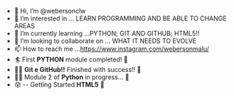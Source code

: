 - 👋 Hi, I’m @webersonclw
- 👀 I’m interested in ... LEARN PROGRAMMING AND BE ABLE TO CHANGE AREAS
- 🌱 I’m currently learning ...PYTHON; GIT AND GITHUB; HTML5!!
- 💞️ I’m looking to collaborate on ... WHAT IT NEEDS TO EVOLVE
- 📫 How to reach me ...https://www.instagram.com/webersonmalu/
- 🏄  First **PYTHON** module completed! 👊
- 🏄‍♂️  **Git e GitHub!!** Finished with success!! 🤲 
- 🧑‍🎓 Module 2 of **Python** in progress... 🤲
- 😰 -- Getting Started **HTML5** 🤲
<!--- 
webersonclw/webersonclw is a ✨ special ✨ repository because its `README.md` (this file) appears on your GitHub profile.
You can click the Preview link to take a look at your changes.
--->
